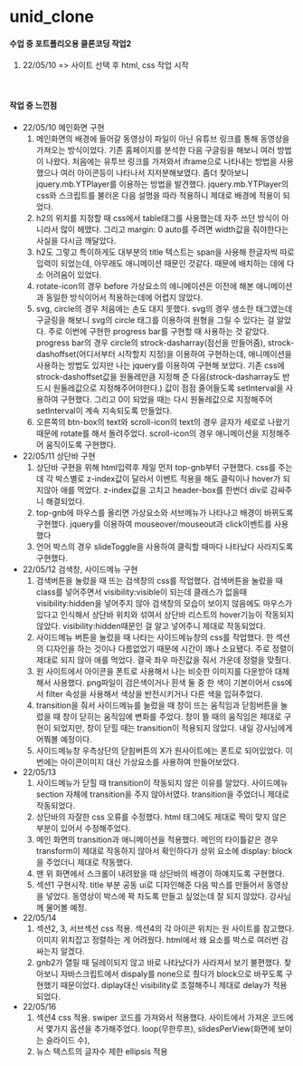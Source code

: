 # unid_clone
<h4>수업 중 포트폴리오용 클론코딩 작업2</h4>
<ol>
  <li>22/05/10 => 사이트 선택 후 html, css 작업 시작 </li>
</ol><br>
<h4>작업 중 느낀점</h4>
<ul>
  <li>22/05/10 메인화면 구현
    <ol>
      <li>메인화면의 배경에 들어갈 동영상이 파일이 아닌 유튜브 링크를 통해 동영상을 가져오는 방식이었다. 기존 홈페이지를 분석한 다음 구글링을 해보니 여러 방법이 나왔다. 처음에는 유투브 링크를 가져와서 iframe으로 나타내는 방법을 사용했으나 여러 아이콘등이 나타나서 지저분해보였다. 좀더 찾아보니 jquery.mb.YTPlayer를 이용하는 방법을 발견했다. jquery.mb.YTPlayer의 css와 스크립트를 불러온 다음 설명을 따라 적용하니 제대로 배경에 적용이 되었다.</li>
      <li>h2의 위치를 지정할 때 css에서 table태그를 사용했는데 자주 쓰던 방식이 아니라서 많이 헤맸다. 그리고 margin: 0 auto를 주려면 width값을 줘야한다는 사실을 다시금 깨달았다.</li>
      <li>h2도 그렇고 특이하게도 대부분의 title 텍스트는 span을 사용해 한글자씩 따로 입력이 되었는데, 아무래도 애니메이션 때문인 것같다. 때문에 배치하는 데에 다소 어려움이 있었다.
      <li>rotate-icon의 경우 before 가상요소의 애니메이션은 이전에 해본 애니메이션과 동일한 방식이어서 적용하는데에 어렵지 않았다.</li>
      <li>svg, circle의 경우 처음에는 손도 대지 못했다. svg의 경우 생소한 태그였는데 구글링을 해보니 svg의 circle 태그를 이용하여 원형을 그릴 수 있다는 걸 알았다. 주로 이번에 구현한 progress bar를 구현할 때 사용하는 것 같았다. progress bar의 경우 circle의 strock-dasharray(점선을 만들어줌), strock-dashoffset(어디서부터 시작할지 지정)을 이용하여 구현하는데, 애니메이션을 사용하는 방법도 있지만 나는 jquery를 이용하여 구현해 보았다. 기존 css에 strock-dashoffset값을 원둘레만큼 지정해 준 다음(strock-dasharray도 반드시 원둘레값으로 지정해주어야한다.) 값이 점점 줄어들도록 setInterval을 사용하여 구현했다. 그리고 0이 되었을 때는 다시 원둘레값으로 지정해주어 setInterval이 계속 지속되도록 만들었다.</li>
      <li>오른쪽의 btn-box의 text와 scroll-icon의 text의 경우 글자가 세로로 나왔기 때문에 rotate를 해서 돌려주었다. scroll-icon의 경우 애니메이션을 지정해주어 움직이도록 구현했다.</li>
    </ol>
  </li>
  <li> 22/05/11 상단바 구현
    <ol>
      <li>상단바 구현을 위해 html입력후 제일 먼저 top-gnb부터 구현했다. css를 주는데 각 박스별로 z-index값이 달라서 이벤트 적용을 해도 클릭이나 hover가 되지않아 애를 먹었다. z-index값을 고치고 header-box를 한번더 div로 감싸주니 해결되었다.</li>
      <li>top-gnb에 마우스를 올리면 가상요소와 서브메뉴가 나타나고 배경이 바뀌도록 구현했다. jquery를 이용하여 mouseover/mouseout과 click이벤트를 사용했다</li>
      <li>언어 박스의 경우 slideToggle을 사용하여 클릭할 때마다 나타났다 사라지도록 구현했다.</li>
    </ol>
  </li>
  <li> 22/05/12 검색창, 사이드메뉴 구현
    <ol>
      <li>검색버튼을 눌렀을 때 뜨는 검색창의 css를 작업했다. 검색버튼을 눌렀을 때 class를 넣어주면서 visibility:visible이 되는데 클래스가 없을때 visibility:hidden을 넣어주지 않아 검색창의 모습이 보이지 않음에도 마우스가 있다고 인식해서 상단바 위치와 섞여서 상단바 리스트의 hover기능이 작동되지 않았다. visibility:hidden때문인 걸 알고 넣어주니 제대로 작동되었다.</li>
      <li>사이드메뉴 버튼을 눌렀을 때 나타는 사이드메뉴창의 css를 작업했다. 한 섹션의 디자인을 하는 것이나 다름없었기 때문에 시간이 꽤나 소요됐다. 주로 정렬이 제대로 되지 않아 애를 먹었다. 결국 좌우 마진값을 줘서 가운데 정렬을 맞췄다.</li>
      <li>원 사이트에서 아이콘을 폰트로 사용해서 나는 비슷한 이미지를 다운받아 대체해서 사용했다. png파일이 검은색이거나 흰색 둘 중 한 색이 기본이어서 css에서 filter 속성을 사용해서 색상을 반전시키거나 다른 색을 입혀주었다.</li>
      <li>transition을 줘서 사이드메뉴를 눌렀을 때 창이 뜨는 움직임과 닫힘버튼을 눌렀을 때 창이 닫히는 움직임에 변화를 주었다. 창이 뜰 때의 움직임은 제대로 구현이 되었지만, 창이 닫힐 때는 transition이 적용되지 않았다. 내일 강사님에게 어쭤볼 예정이다.</li>
      <li>사이드메뉴창 우측상단의 닫힘버튼의 X가 원사이트에는 폰트로 되어있었다. 이번에는 아이콘이미지 대신 가상요소를 사용하여 만들어보았다.</li>
    </ol>
  </li>
  <li> 22/05/13
    <ol>
      <li>사이드메뉴가 닫힐 때 transition이 작동되지 않은 이유를 알았다. 사이드메뉴 section 자체에 transition을 주지 않아서였다. transition을 주었더니 제대로 작동되었다.</li>
      <li>상단바의 자잘한 css 오류를 수정했다. html 태그에도 제대로 짝이 맞지 않은 부분이 있어서 수정해주었다.</li>
      <li>메인 화면의 transition과 애니메이션을 적용했다. 메인의 타이틀같은 경우 transform이 제대로 작동하지 않아서 확인하다가 상위 요소에 display: block을 주었더니 제대로 작동했다.</li>
      <li>맨 위 화면에서 스크롤이 내려왔을 때 상단바의 배경이 하얘지도록 구현했다.</li>
      <li>섹션1 구현시작. title 부분 공동 ui로 디자인해준 다음 박스를 만들어서 동영상을 넣었다. 동영상이 박스에 꽉 차도록 만들고 싶었는데 잘 되지 않았다. 강사님께 물어볼 예정.</li>
    </ol>
  </li>
  <li> 22/05/14
    <ol>
      <li>섹션2, 3, 서브섹션 css 적용. 섹션4의 각 아이콘 위치는 원 사이트를 참고했다. 이미지 위치잡고 정렬하는 게 어려웠다. html에서 왜 요소를 박스로 여러번 감싸는지 알겠다.</li>
      <li>gnb2가 열릴 때 딜레이되지 않고 바로 나타났다가 사라져서 보기 불편했다. 찾아보니 자바스크립트에서 dispaly를 none으로 줬다가 block으로 바꾸도록 구현했기 때문이었다. diplay대신
      visibility로 조절해주니 제대로 delay가 적용되었다.</li>
    </ol>
  </li>
  <li> 22/05/16
    <ol>
     <li>섹션4 css 적용. swiper 코드를 가져와서 적용했다. 사이트에서 가져온 코드에서 몇가지 옵션을 추가해주었다. loop(무한루프), slidesPerView(화면에 보이는 슬라이드 수),</li>
     <li>뉴스 텍스트의 글자수 제한 ellipsis 적용</li>
    </ol>
  </li>
</ul>

